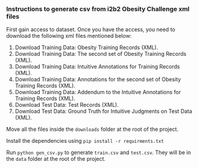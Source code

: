 ### Instructions to generate csv from i2b2 Obesity Challenge xml files

First gain access to dataset. Once you have the access, you need to download the following xml files mentioned below:
1. Download Training Data: Obesity Training Records (XML).
2. Download Training Data: The second set of Obesity Training Records (XML).
3. Download Training Data: Intuitive Annotations for Training Records (XML).
4. Download Training Data: Annotations for the second set of Obesity Training Records (XML).
5. Download Training Data: Addendum to the Intuitive Annotations for Training Records (XML).
6. Download Test Data: Test Records (XML).
7. Download Test Data: Ground Truth for Intuitive Judgments on Test Data (XML).

Move all the files inside the `downloads` folder at the root of the project.

Install the dependencies using `pip install -r requirments.txt`

Run `python gen_csv.py` to generate `train.csv` and `test.csv`. 
They will be in the `data` folder at the root of the project.
